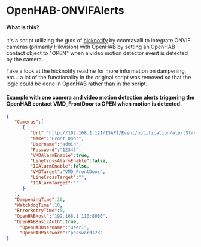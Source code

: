 # OpenHAB-ONVIFAlerts

#### What is this?
it's a script utilizing the guts of [hicknotify](https://github.com/ccontavalli/hicknotify) by ccontavalli to integrate ONVIF cameras (primarily Hikvision) with OpenHAB by setting an OpenHAB contact object to "OPEN" when a video motion detector event is detected by the camera.

Take a look at the hicknotify readme for more information on dampening, etc... a lot of the functionality in the original script was removed so that the logic could be done in OpenHAB rather than in the script.

#### Example with one camera and video motion detection alerts triggering the OpenHAB contact VMD_FrontDoor to OPEN when motion is detected.  
```json
{
   "Cameras":[
      {
         "Url":"http://192.168.1.121/ISAPI/Event/notification/alertStream",
         "Name":"Front Door",
         "Username":"admin",
         "Password":"12345",
         "VMDAlarmEnable":true,
         "LineCrossAlarmEnable":false,
         "IOAlarmEnable":false,
         "VMDTarget":"VMD_FrontDoor",
         "LineCrossTarget":"",
         "IOAlarmTarget":""
      }
   ],
   "DampeningTime":30,
   "WatchdogTime":10,
   "ErrorRetryTime":5,
   "OpenHABHost":"192.168.1.110:8080",
   "OpenHABBasicAuth":true,
	 "OpenHABUsername":"user1",
	 "OpenHABPassword":"password123"
}
